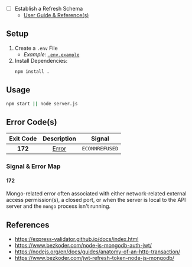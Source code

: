 - [ ] Establish a Refresh Schema
    - [User Guide & Reference(s)](https://www.bezkoder.com/jwt-refresh-token-node-js-mongodb/)

## Setup ##

1. Create a `.env` File
    - *Example*: [`.env.example`](./.env.example)
2. Install Dependencies:
    ```bash
    npm install .
    ```

## Usage ##

```bash
npm start || node server.js
```

## Error Code(s) ##

| Exit Code |  Description  |     Signal     |
|:---------:|:-------------:|:--------------:|
|  **172**  | [Error](#172) | `ECONNREFUSED` |

### Signal & Error Map ###

#### 172 ####

Mongo-related error often associated with either network-related external access permission(s), a closed port, or when
the server is local to the API server and the `mongo` process isn't running.

## References ##

- https://express-validator.github.io/docs/index.html
- https://www.bezkoder.com/node-js-mongodb-auth-jwt/
- https://nodejs.org/en/docs/guides/anatomy-of-an-http-transaction/
- https://www.bezkoder.com/jwt-refresh-token-node-js-mongodb/
